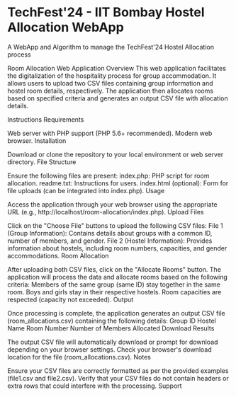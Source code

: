 # TechFest'24 - IIT Bombay Hostel Allocation WebApp

A WebApp and Algorithm to manage the TechFest'24 Hostel Allocation process

Room Allocation Web Application
Overview
This web application facilitates the digitalization of the hospitality process for group accommodation. It allows users to upload two CSV files containing group information and hostel room details, respectively. The application then allocates rooms based on specified criteria and generates an output CSV file with allocation details.

Instructions
Requirements

Web server with PHP support (PHP 5.6+ recommended).
Modern web browser.
Installation

Download or clone the repository to your local environment or web server directory.
File Structure

Ensure the following files are present:
index.php: PHP script for room allocation.
readme.txt: Instructions for users.
index.html (optional): Form for file uploads (can be integrated into index.php).
Usage

Access the application through your web browser using the appropriate URL (e.g., http://localhost/room-allocation/index.php).
Upload Files

Click on the "Choose File" buttons to upload the following CSV files:
File 1 (Group Information): Contains details about groups with a common ID, number of members, and gender.
File 2 (Hostel Information): Provides information about hostels, including room numbers, capacities, and gender accommodations.
Room Allocation

After uploading both CSV files, click on the "Allocate Rooms" button.
The application will process the data and allocate rooms based on the following criteria:
Members of the same group (same ID) stay together in the same room.
Boys and girls stay in their respective hostels.
Room capacities are respected (capacity not exceeded).
Output

Once processing is complete, the application generates an output CSV file (room_allocations.csv) containing the following details:
Group ID
Hostel Name
Room Number
Number of Members Allocated
Download Results

The output CSV file will automatically download or prompt for download depending on your browser settings.
Check your browser's download location for the file (room_allocations.csv).
Notes

Ensure your CSV files are correctly formatted as per the provided examples (file1.csv and file2.csv).
Verify that your CSV files do not contain headers or extra rows that could interfere with the processing.
Support

